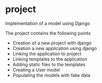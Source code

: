 # project
Implementation of a model using Django

The project contains the following points

- Creation of a new project with django
- Creation a new application using django
- Linking the application to project
- Linking templates to the application
- Adding static files to the templates
- Creating a User model
- Populating the models with fake data
